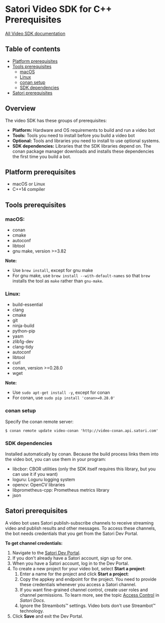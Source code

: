 # Satori Video SDK for C++ Prerequisites

[All Video SDK documentation](../README.md)

## Table of contents
* [Platform prerequisites](#platform-prerequisites)
* [Tools prerequisites](#tools-prerequisites)
    * [macOS](#macos)
    * [Linux](#linux)
    * [conan setup](#conan-setup)
    * [SDK dependencies](#sdk-dependencies)
* [Satori prerequisites](#satori-prerequisites)

## Overview
The video SDK has these groups of prerequisites:

* **Platform:** Hardware and OS requirements to build and run a video bot
* **Tools:** Tools you need to install before you build a video bot
* **Optional:** Tools and libraries you need to install to use optional systems.
* **SDK dependencies:** Libraries that the SDK libraries depend on. The conan package manager downloads and
installs these dependencies the first time you build a bot.

## Platform prerequisites
* macOS or Linux
* C++14 compiler

## Tools prerequisites

### macOS:
* conan
* cmake
* autoconf
* libtool
* gnu make, version >=3.82

**Note:**
* Use `brew install`, except for gnu make
* For gnu make, use `brew install --with-default-names` so that `brew`
installs the tool as `make` rather than `gnu-make`.

### Linux:

* build-essential
* clang
* cmake
* git
* ninja-build
* python-pip
* yasm
* zlib1g-dev
* clang-tidy
* autoconf
* libtool
* curl
* conan, version >=0.28.0
* wget

**Note:**

* Use `sudo apt-get install -y`, except for conan
* For conan, use `sudo pip install 'conan>=0.28.0'`

### conan setup

Specify the conan remote server:

```shell
$ conan remote update video-conan 'http://video-conan.api.satori.com'
```

### SDK dependencies
Installed automatically by conan. Because the build process links them into the video bot, you
can use them in your program:

* libcbor: CBOR utilities (only the SDK itself requires this library, but you can use it if you want)
* loguru: Loguru logging system
* opencv: OpenCV libraries
* libprometheus-cpp: Prometheus metrics library
* json

## Satori prerequisites
A video bot uses Satori publish-subscribe channels to receive streaming video and publish results and other messages.
To access these channels, the bot needs credentials that you get from the Satori Dev Portal.

**To get channel credentials:**

1. Navigate to the [Satori Dev Portal](https://developer.satori.com).
2. If you don't already have a Satori account, sign up for one.
3. When you have a Satori account, log in to the Dev Portal.
4. To create a new project for your video bot, select **Start a project**:
   1. Enter a name for the project and click **Start a project**:
   2. Copy the appkey and endpoint for the project. You need to provide these credentials whenever you access a Satori channel.
   3. If you want fine-grained channel control, create user roles and channel permissions. To learn more, see
      the topic [Access Control](https://www.satori.com/docs/using-satori/authentication) in *Satori Docs*.
   4. Ignore the Streambots™ settings. Video bots don't use Streambot™ technology.
5. Click **Save** and exit the Dev Portal.
